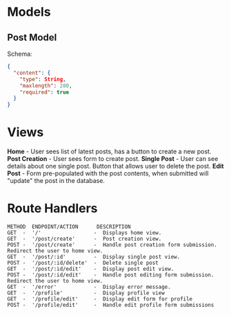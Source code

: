 # Models

## Post Model

Schema:

```json
{
  "content": {
    "type": String,
    "maxlength": 280,
    "required": true
  }
}
```

# Views

**Home** - User sees list of latest posts, has a button to create a new post.
**Post Creation** - User sees form to create post.
**Single Post** - User can see details about one single post. Button that allows user to delete the post.
**Edit Post** - Form pre-populated with the post contents, when submitted will "update" the post in the database.

# Route Handlers

```
METHOD  ENDPOINT/ACTION      DESCRIPTION
GET  -  '/'                 -  Displays home view.
GET  -  '/post/create'      -  Post creation view.
POST -  '/post/create'      -  Handle post creation form submission. Redirect the user to home view.
GET  -  '/post/:id'         -  Display single post view.
POST -  '/post/:id/delete'  -  Delete single post
GET  -  '/post/:id/edit'    -  Display post edit view.
POST -  '/post/:id/edit'    -  Handle post editing form submission. Redirect the user to home view.
GET  -  '/error'            -  Display error message.
GET  -  '/profile'          -  Display profile view
GET  -  '/profile/edit'     -  Display edit form for profile
POST -  '/profile/edit'     -  Handle edit profile form submissions
```
